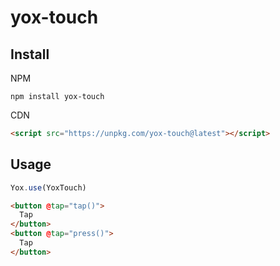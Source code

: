 # yox-touch

## Install

NPM

```shell
npm install yox-touch
```

CDN

```html
<script src="https://unpkg.com/yox-touch@latest"></script>
```

## Usage

```javascript
Yox.use(YoxTouch)
```

```html
<button @tap="tap()">
  Tap
</button>
<button @tap="press()">
  Tap
</button>
```
